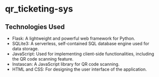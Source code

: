 # qr_ticketing-sys

## Technologies Used
- Flask: A lightweight and powerful web framework for Python.
- SQLite3: A serverless, self-contained SQL database engine used for data storage.
- JavaScript: Used for implementing client-side functionalities, including the QR code scanning feature.
- Instascan: A JavaScript library for QR code scanning.
- HTML and CSS: For designing the user interface of the application.